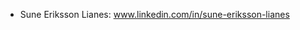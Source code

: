 - Sune Eriksson Lianes:
www.linkedin.com/in/sune-eriksson-lianes


<!---
sunelianes/sunelianes is a ✨ special ✨ repository because its `README.md` (this file) appears on your GitHub profile.
You can click the Preview link to take a look at your changes.
--->
